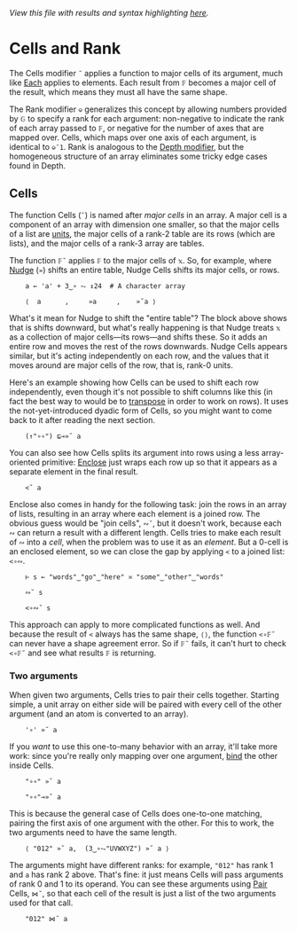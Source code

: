 *View this file with results and syntax highlighting [here](https://mlochbaum.github.io/BQN/doc/rank.html).*

# Cells and Rank

The Cells modifier `˘` applies a function to major cells of its argument, much like [Each](map.md) applies to elements. Each result from `𝔽` becomes a major cell of the result, which means they must all have the same shape.

The Rank modifier `⎉` generalizes this concept by allowing numbers provided by `𝔾` to specify a rank for each argument: non-negative to indicate the rank of each array passed to `𝔽`, or negative for the number of axes that are mapped over. Cells, which maps over one axis of each argument, is identical to `⎉¯1`. Rank is analogous to the [Depth modifier](depth.md#the-depth-modifier), but the homogeneous structure of an array eliminates some tricky edge cases found in Depth.

## Cells

The function Cells (`˘`) is named after *major cells* in an array. A major cell is a component of an array with dimension one smaller, so that the major cells of a list are [units](enclose.md#whats-a-unit), the major cells of a rank-2 table are its rows (which are lists), and the major cells of a rank-3 array are tables.

The function `𝔽˘` applies `𝔽` to the major cells of `𝕩`. So, for example, where [Nudge](shift.md) (`»`) shifts an entire table, Nudge Cells shifts its major cells, or rows.

        a ← 'a' + 3‿∘ ⥊ ↕24  # A character array

        ⟨  a      ,     »a     ,    »˘a ⟩

What's it mean for Nudge to shift the "entire table"? The block above shows that is shifts downward, but what's really happening is that Nudge treats `𝕩` as a collection of major cells—its rows—and shifts these. So it adds an entire row and moves the rest of the rows downwards. Nudge Cells appears similar, but it's acting independently on each row, and the values that it moves around are major cells of the row, that is, rank-0 units.

Here's an example showing how Cells can be used to shift each row independently, even though it's not possible to shift columns like this (in fact the best way to would be to [transpose](transpose.md) in order to work on rows). It uses the not-yet-introduced dyadic form of Cells, so you might want to come back to it after reading the next section.

        (↑"∘∘") ⊑⊸»˘ a

You can also see how Cells splits its argument into rows using a less array-oriented primitive: [Enclose](enclose.md) just wraps each row up so that it appears as a separate element in the final result.

        <˘ a

Enclose also comes in handy for the following task: join the rows in an array of lists, resulting in an array where each element is a joined row. The obvious guess would be "join cells", `∾˘`, but it doesn't work, because each `∾` can return a result with a different length. Cells tries to make each result of `∾` into a *cell*, when the problem was to use it as an *element*. But a 0-cell is an enclosed element, so we can close the gap by applying `<` to a joined list: `<∘∾`.

        ⊢ s ← "words"‿"go"‿"here" ≍ "some"‿"other"‿"words"

        ∾˘ s

        <∘∾˘ s

This approach can apply to more complicated functions as well. And because the result of `<` always has the same shape, `⟨⟩`, the function `<∘𝔽˘` can never have a shape agreement error. So if `𝔽˘` fails, it can't hurt to check `<∘𝔽˘` and see what results `𝔽` is returning.

### Two arguments

When given two arguments, Cells tries to pair their cells together. Starting simple, a unit array on either side will be paired with every cell of the other argument (and an atom is converted to an array).

        '∘' »˘ a

If you *want* to use this one-to-many behavior with an array, it'll take more work: since you're really only mapping over one argument, [bind](hook.md) the other inside Cells.

        "∘∘" »˘ a

        "∘∘"⊸»˘ a

This is because the general case of Cells does one-to-one matching, pairing the first axis of one argument with the other. For this to work, the two arguments need to have the same length.

        ⟨ "012" »˘ a,  (3‿∘⥊"UVWXYZ") »˘ a ⟩

The arguments might have different ranks: for example, `"012"` has rank 1 and `a` has rank 2 above. That's fine: it just means Cells will pass arguments of rank 0 and 1 to its operand. You can see these arguments using [Pair](pair.md) Cells, `⋈˘`, so that each cell of the result is just a list of the two arguments used for that call.

        "012" ⋈˘ a
